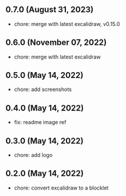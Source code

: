 ## 0.7.0 (August 31, 2023)

- chore: merge with latest excalidraw, v0.15.0

## 0.6.0 (November 07, 2022)

- chore: merge with latest excalidraw

## 0.5.0 (May 14, 2022)

- chore: add screenshots

## 0.4.0 (May 14, 2022)

- fix: readme image ref

## 0.3.0 (May 14, 2022)

- chore: add logo

## 0.2.0 (May 14, 2022)

- chore: convert excalidraw to a blocklet
